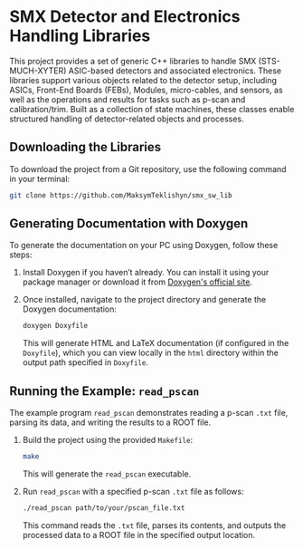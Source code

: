
# SMX Detector and Electronics Handling Libraries

This project provides a set of generic C++ libraries to handle SMX (STS-MUCH-XYTER) ASIC-based detectors and associated electronics. These libraries support various objects related to the detector setup, including ASICs, Front-End Boards (FEBs), Modules, micro-cables, and sensors, as well as the operations and results for tasks such as p-scan and calibration/trim. Built as a collection of state machines, these classes enable structured handling of detector-related objects and processes.

## Downloading the Libraries

To download the project from a Git repository, use the following command in your terminal:

```bash
git clone https://github.com/MaksymTeklishyn/smx_sw_lib
```

## Generating Documentation with Doxygen

To generate the documentation on your PC using Doxygen, follow these steps:

1. Install Doxygen if you haven’t already. You can install it using your package manager or download it from [Doxygen's official site](https://www.doxygen.nl/download.html).

2. Once installed, navigate to the project directory and generate the Doxygen documentation:

   ```bash
   doxygen Doxyfile
   ```

   This will generate HTML and LaTeX documentation (if configured in the `Doxyfile`), which you can view locally in the `html` directory within the output path specified in `Doxyfile`.

## Running the Example: `read_pscan`

The example program `read_pscan` demonstrates reading a p-scan `.txt` file, parsing its data, and writing the results to a ROOT file.

1. Build the project using the provided `Makefile`:

   ```bash
   make
   ```

   This will generate the `read_pscan` executable.

2. Run `read_pscan` with a specified p-scan `.txt` file as follows:

   ```bash
   ./read_pscan path/to/your/pscan_file.txt
   ```

   This command reads the `.txt` file, parses its contents, and outputs the processed data to a ROOT file in the specified output location.

